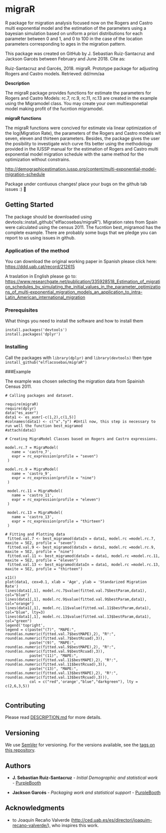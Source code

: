 
# migraR
R package for migration analysis focused now on the Rogers and Castro multi exponential model and the estimation of the parameters using a bayesian simulation based on uniform a priori distributions for each parameter between 0 and 1, and 0 to 100 in the case of the location parameters corresponding to ages in the migration pattern. 

This package was created on GitHub by J. Sebastian Ruiz-Santacruz and Jackson Garcés between February and June 2018.
Cite as: 

Ruiz-Santacruz and Garcés, 2018. migraR. Prototype package for adjusting Rogers and Castro models. Retrieved: dd/mm/aa

**Description**

The migraR package provides functions for estimate the parameters for Rogers and Castro Models: 
rc.7, rc.9, rc.11, rc.13 are created in the example using the Migramodel class. You may create your own multiexponetial model making 
profit of the fucntion migramodel.

**migraR functions**

The migraR functions were concived for estimate via linear optimization of the log(Migration Rate), the parameters of the Rogers and Castro models wit seven, eleven and thirteen parameters. Besides, the package gives the user the posibility to investigate wich curve fits better using the methodology provided in the IUSSP manual for the estimation of Rogers and Castro multi exponential model migration schedule with the same method for the optimization without constrains. 

http://demographicestimation.iussp.org/content/multi-exponential-model-migration-schedule

Package under contiuous changes! place your bugs on the github tab issues :) :rocket:

## Getting Started

The package should be downloaded using devtools::install_github("elflacosebas/migraR"). Migration rates from Spain were calculated using the census 2011. The fucntion best_migramod has the complete example. There are probably some bugs that we pledge you can report to us using issues in github. 

### Application of the method 

You can download the original working paper in Spanish please click here: 
https://ddd.uab.cat/record/212615

A traslation in English please go to: 
https://www.researchgate.net/publication/335928518_Estimation_of_migration_schedules_by_simulating_the_initial_values_in_the_parameter_optimizations_of_multi-exponential_migration_models_an_application_to_intra-Latin_American_international_migration


### Prerequisites

What things you need to install the software and how to install them

```
install.packages('devtools')
install.packages('dplyr')
```

### Installing

Call the packages with `library(dplyr)` and `library(devtools)` then type `install_github("elflacosebas/migraR")` 

###Example

The example was chosen selecting the migration data from Spainish Census 2011. 

```
# Calling packages and dataset.

require(migraR)
require(dplyr)
data("es_asmr")
data1 <- es_asmr[-c(1,2),c(1,5)]
#colnames(data1) <- c("x","y") #Until now, this step is necessary to run well the function best_migramod
#attach(data1) 

# Creating MigraModel Classes based on Rogers and Castro expressions. 

model.rc.7 = MigraModel(
   name = 'castro_7',
   expr = rc_expression(profile = "seven")
 )
 
model.rc.9 = MigraModel(
   name = 'castro_9',
   expr = rc_expression(profile = "nine")
 )
 
 model.rc.11 = MigraModel(
   name = 'castro_11',
   expr = rc_expression(profile = "eleven")
 )
 
 model.rc.13 = MigraModel(
   name = 'castro_13',
   expr = rc_expression(profile = "thirteen")
 )

# Fitting and Plotting data
 fitted.val.7 <- best_migramod(dataIn = data1, model.rc =model.rc.7, maxite = 5E2, profile = "seven")
 fitted.val.9 <- best_migramod(dataIn = data1, model.rc =model.rc.9, maxite = 5E2, profile = "nine")
 fitted.val.11 <- best_migramod(dataIn = data1, model.rc =model.rc.11, maxite = 5E2, profile = "eleven")
 fitted.val.13 <- best_migramod(dataIn = data1, model.rc =model.rc.13, maxite = 5E2, profile = "thirteen")

x11()
plot(data1, cex=0.1, xlab = 'Age', ylab = 'Standarized Migration Rate')
lines(data1[,1], model.rc.7$value(fitted.val.7$bestParam,data1), col="blue")
lines(data1[,1], model.rc.9$value(fitted.val.9$bestParam,data1), col="orange")
lines(data1[,1], model.rc.11$value(fitted.val.11$bestParam,data1), col="blue", lty=3)
lines(data1[,1], model.rc.13$value(fitted.val.13$bestParam,data1), col="green")
legend('topright',
legend = c(paste("(7)", "MAPE:", round(as.numeric(fitted.val.7$bestMAPE),2), "R²:", round(as.numeric(fitted.val.7$bestRcuad),3)),
           paste("(9)", "MAPE:", round(as.numeric(fitted.val.9$bestMAPE),2), "R²:", round(as.numeric(fitted.val.9$bestRcuad),3)),                     
           paste("(11)", "MAPE:", round(as.numeric(fitted.val.11$bestMAPE),2), "R²:", round(as.numeric(fitted.val.11$bestRcuad),3)), 
           paste("(13)", "MAPE:", round(as.numeric(fitted.val.13$bestMAPE),2), "R²:", round(as.numeric(fitted.val.13$bestRcuad),3))),
           col = c("red",'orange',"blue","darkgreen"), lty = c(2,6,3,5))


```

## Contributing

Please read [DESCRIPTION.md](https://github.com/elflacosebas/migrar) for more details.

## Versioning

We use [SemVer](http://semver.org/) for versioning. For the versions available, see the [tags on this repository](https://github.com/your/project/tags). 

## Authors

* **J. Sebastian Ruiz-Santacruz** - *Initial Demographic and statistical work* - [PurpleBooth](https://github.com/elflacosebas)

* **Jackson Garcés** - *Packaging work and statistical support* - [PurpleBooth](https://github.com/jackowacko)

## Acknowledgments

* to Joaquín Recaño Valverde (http://ced.uab.es/es/directori/joaquim-recano-valverde/), who inspires this work. 
